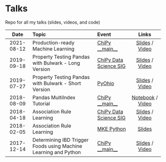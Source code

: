 # Talks
Repo for all my talks (slides, videos, and code)

| Date | Topic | Event | Links |
| :--: | :---- | :------- | :---: |
|2021-08-12|Production-ready Machine Learning|[ChiPy \_\_main__](https://www.chipy.org/meetings/188/)|[Slides](https://bit.ly/production-ready-ml) / [Video](https://youtu.be/4Xin4obwFHY?t=435)|
|2019-09-18|Property Testing Pandas with Bulwark - Long Version|[ChiPy Data Science SIG](https://www.meetup.com/_ChiPy_/events/263837967/)|[Slides](http://bit.ly/propertytestbulwark) / [Video]()|
|2019-07-27|Property Testing Pandas with Bulwark - Short Version|[PyOhio](https://www.pyohio.org/2019)|[Slides](https://bit.ly/32Yk4Zp) / [Video]()|
|2018-08-09|Pandas MultiIndex Tutorial|[ChiPy \_\_main__](https://www.meetup.com/_ChiPy_/events/253543347/)|[Notebook](https://github.com/ZaxR/pandas_multiindex_tutorial) / [Video](https://youtu.be/kP-0ET0V5Tc)|
|2018-04-18|Association Rule Learning|[ChiPy Data Science SIG](https://www.meetup.com/_ChiPy_/events/249438857/)|[Slides](http://www.zaxrosenberg.com/association-rule-learning-presentation/) / [Video](https://livestream.com/metis/events/8156886)|
|2018-02-05|Association Rule Learning|[MKE Python](https://www.meetup.com/MKE-Python-Meetup/events/242458092/)|[Slides](http://www.zaxrosenberg.com/association-rule-learning-presentation/)|
|2017-12-14|Determining IBD Trigger Foods using Machine Learning and Python|[ChiPy \_\_main__](https://www.meetup.com/_ChiPy_/events/245093516/)|[Slides](http://www.zaxrosenberg.com/determining-ibd-trigger-foods-using-machine-learning-python-presentation/) / [Video](https://youtu.be/nATzKAi7X0Y)|
